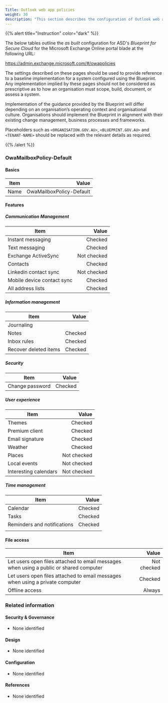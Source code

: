 ```yaml
---
Title: Outlook web app policies
weight: 30
description: "This section describes the configuration of Outlook web app policies within Exchange Online associated with systems built according to guidance in ASD's Blueprint for Secure Cloud."
---
```


{{% alert title="Instruction" color="dark" %}}
 
The below tables outline the *as built* configuration for ASD's *Blueprint for Secure Cloud* for the Microsoft Exchange Online portal blade at the following URL: 
 
https://admin.exchange.microsoft.com/#/owapolicies
 
The settings described on these pages should be used to provide reference to a baseline implementation for a system configured using the Blueprint. Any implementation implied by these pages should not be considered as prescriptive as to how an organisation must scope, build, document, or assess a system.

Implementation of the guidance provided by the Blueprint will differ depending on an organisation’s operating context and organisational culture. Organisations should implement the Blueprint in alignment with their existing change management, business processes and frameworks.

Placeholders such as `<ORGANISATION.GOV.AU>`, `<BLUEPRINT.GOV.AU>` and `<TENANT-NAME>` should be replaced with the relevant details as required.
 
{{% /alert %}}

### OwaMailboxPolicy-Default

#### Basics

| Item |                    Value |
| ---- | -----------------------: |
| Name | OwaMailboxPolicy-Default |

#### Features

##### Communication Management

| Item                       |       Value |
| -------------------------- | ----------: |
| Instant messaging          |     Checked |
| Text messaging             |     Checked |
| Exchange ActiveSync        | Not checked |
| Contacts                   |     Checked |
| Linkedin contact sync      | Not checked |
| Mobile device contact sync |     Checked |
| All address lists          |     Checked |

##### Information management

| Item                  | Value |
| --------------------- | ----: |
| Journaling            |       |
| Notes                 |  Checked |
| Inbox rules           |  Checked |
| Recover deleted items |  Checked |

##### Security

| Item            |   Value |
| --------------- | ------: |
| Change password | Checked |

##### User experience

| Item                  |       Value |
| --------------------- | ----------: |
| Themes                |     Checked |
| Premium client        |     Checked |
| Email signature       |     Checked |
| Weather               |     Checked |
| Places                | Not checked |
| Local events          | Not checked |
| Interesting calendars | Not checked |

##### Time management

| Item                        |   Value |
| --------------------------- | ------: |
| Calendar                    | Checked |
| Tasks                       | Checked |
| Reminders and notifications | Checked |
|                             |         |

#### File access

| Item                                                                                   |       Value |
| -------------------------------------------------------------------------------------- | ----------: |
| Let users open files attached to email messages when using a public or shared computer | Not checked |
| Let users open files attached to email messages when using a private computer          |     Checked |
| Offline access                                                                         |      Always |

### Related information

#### Security & Governance

* None identified
  
#### Design

* None identified
  
#### Configuration

* None identified

#### References

* None identified